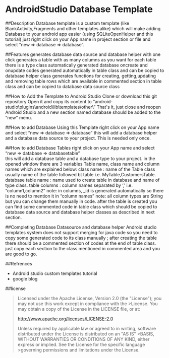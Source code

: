 # AndroidStudio Database Template

##Description 
Database template is a custom template (like BlankActivity,Fragments and other templates alike) which will make adding Database to your android app easier (using SQLiteOpenHelper and this tutorial) just right click on your App name in project section or file and select “new => database => database”.

##Features
generates database data source and database helper with one click
generates a table with as many columns as you want
for each table there is a type class automatically generated
database oncreate and onupdate codes generated automatically in table class and can be copied to database helper class
generates functions for creating, getting,updating and removing table rows which are available in commented section in table class and can be copied to database data source class

##How to Add the Template to Android Studio 
Clone or download this git repository 
Open it and copy its content to “android-studio\plugins\android\lib\templates\other\”
That's it, just close and reopen Android Studio and a new section named database should be added to the “new” menu.

##How to add Database Using this Template
right click on your App name and select “new => database => database”
this will add a database helper and a database data source to your project.
This is needed only once.

##How to add Database Tables
right click on your App name and select “new => database => databasetable”  
this will add a database table and a database type to your project.
in the opened window there are 3 variables Table name, class name and column names which are explained below:
class name : name of the Table class usually name of the table followed bt table i.e. MyTable,CustomersTable.
database table name : name used to create table in database and name of type class.
table columns : column names separated by ‘,’ i.e. “column1,column2”
note: in columns, _id is generated automatically so there is no need to mention it in “column names”
note: all column types are String but you can change them manually in code.
after the table is created you can find some commented code in table class which should be copied to database data source and database helper classes as described in next section.

##Completing Database Datasource and database helper
Android studio templates system does not support merging for java code so you need to copy some generated code to its class manually ;
after creating the table there should be a commented section of codes at the end of table class.
just copy each section to the class mentioned in commented area and you are good to go.

##Refrences
* Android studio custom templates tutorial
* google blog


##license
>Licensed under the Apache License, Version 2.0 (the "License"); you may not use this work except in compliance with the >License. You may obtain a copy of the License in the LICENSE file, or at:
>
>http://www.apache.org/licenses/LICENSE-2.0
>
>Unless required by applicable law or agreed to in writing, software distributed under the License is distributed on an "AS IS" >BASIS, WITHOUT WARRANTIES OR CONDITIONS OF ANY KIND, either express or implied. See the License for the specific language >governing permissions and limitations under the License. 
